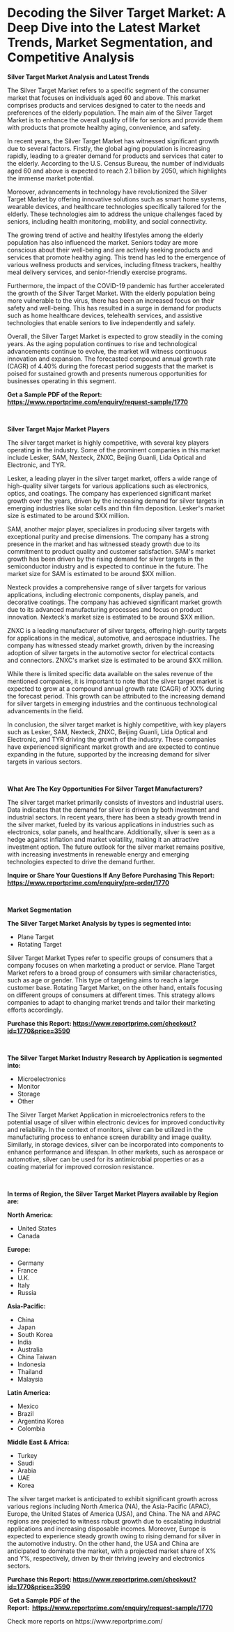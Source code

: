<p><h1>Decoding the Silver Target Market: A Deep Dive into the Latest Market Trends, Market Segmentation, and Competitive Analysis</h1></p><p><strong>Silver Target Market Analysis and Latest Trends</strong></p>
<p><p>The Silver Target Market refers to a specific segment of the consumer market that focuses on individuals aged 60 and above. This market comprises products and services designed to cater to the needs and preferences of the elderly population. The main aim of the Silver Target Market is to enhance the overall quality of life for seniors and provide them with products that promote healthy aging, convenience, and safety.</p><p>In recent years, the Silver Target Market has witnessed significant growth due to several factors. Firstly, the global aging population is increasing rapidly, leading to a greater demand for products and services that cater to the elderly. According to the U.S. Census Bureau, the number of individuals aged 60 and above is expected to reach 2.1 billion by 2050, which highlights the immense market potential.</p><p>Moreover, advancements in technology have revolutionized the Silver Target Market by offering innovative solutions such as smart home systems, wearable devices, and healthcare technologies specifically tailored for the elderly. These technologies aim to address the unique challenges faced by seniors, including health monitoring, mobility, and social connectivity.</p><p>The growing trend of active and healthy lifestyles among the elderly population has also influenced the market. Seniors today are more conscious about their well-being and are actively seeking products and services that promote healthy aging. This trend has led to the emergence of various wellness products and services, including fitness trackers, healthy meal delivery services, and senior-friendly exercise programs.</p><p>Furthermore, the impact of the COVID-19 pandemic has further accelerated the growth of the Silver Target Market. With the elderly population being more vulnerable to the virus, there has been an increased focus on their safety and well-being. This has resulted in a surge in demand for products such as home healthcare devices, telehealth services, and assistive technologies that enable seniors to live independently and safely.</p><p>Overall, the Silver Target Market is expected to grow steadily in the coming years. As the aging population continues to rise and technological advancements continue to evolve, the market will witness continuous innovation and expansion. The forecasted compound annual growth rate (CAGR) of 4.40% during the forecast period suggests that the market is poised for sustained growth and presents numerous opportunities for businesses operating in this segment.</p></p>
<p><strong>Get a Sample PDF of the Report:&nbsp; <a href="https://www.reportprime.com/enquiry/request-sample/1770">https://www.reportprime.com/enquiry/request-sample/1770</a></strong></p>
<p>&nbsp;</p>
<p><strong>Silver Target Major Market Players</strong></p>
<p><p>The silver target market is highly competitive, with several key players operating in the industry. Some of the prominent companies in this market include Lesker, SAM, Nexteck, ZNXC, Beijing Guanli, Lida Optical and Electronic, and TYR.</p><p>Lesker, a leading player in the silver target market, offers a wide range of high-quality silver targets for various applications such as electronics, optics, and coatings. The company has experienced significant market growth over the years, driven by the increasing demand for silver targets in emerging industries like solar cells and thin film deposition. Lesker's market size is estimated to be around $XX million.</p><p>SAM, another major player, specializes in producing silver targets with exceptional purity and precise dimensions. The company has a strong presence in the market and has witnessed steady growth due to its commitment to product quality and customer satisfaction. SAM's market growth has been driven by the rising demand for silver targets in the semiconductor industry and is expected to continue in the future. The market size for SAM is estimated to be around $XX million.</p><p>Nexteck provides a comprehensive range of silver targets for various applications, including electronic components, display panels, and decorative coatings. The company has achieved significant market growth due to its advanced manufacturing processes and focus on product innovation. Nexteck's market size is estimated to be around $XX million.</p><p>ZNXC is a leading manufacturer of silver targets, offering high-purity targets for applications in the medical, automotive, and aerospace industries. The company has witnessed steady market growth, driven by the increasing adoption of silver targets in the automotive sector for electrical contacts and connectors. ZNXC's market size is estimated to be around $XX million.</p><p>While there is limited specific data available on the sales revenue of the mentioned companies, it is important to note that the silver target market is expected to grow at a compound annual growth rate (CAGR) of XX% during the forecast period. This growth can be attributed to the increasing demand for silver targets in emerging industries and the continuous technological advancements in the field.</p><p>In conclusion, the silver target market is highly competitive, with key players such as Lesker, SAM, Nexteck, ZNXC, Beijing Guanli, Lida Optical and Electronic, and TYR driving the growth of the industry. These companies have experienced significant market growth and are expected to continue expanding in the future, supported by the increasing demand for silver targets in various sectors.</p></p>
<p>&nbsp;</p>
<p><strong>What Are The Key Opportunities For Silver Target Manufacturers?</strong></p>
<p><p>The silver target market primarily consists of investors and industrial users. Data indicates that the demand for silver is driven by both investment and industrial sectors. In recent years, there has been a steady growth trend in the silver market, fueled by its various applications in industries such as electronics, solar panels, and healthcare. Additionally, silver is seen as a hedge against inflation and market volatility, making it an attractive investment option. The future outlook for the silver market remains positive, with increasing investments in renewable energy and emerging technologies expected to drive the demand further.</p></p>
<p><strong>Inquire or Share Your Questions If Any Before Purchasing This Report: <a href="https://www.reportprime.com/enquiry/pre-order/1770">https://www.reportprime.com/enquiry/pre-order/1770</a></strong></p>
<p>&nbsp;</p>
<p><strong>Market Segmentation</strong></p>
<p><strong>The Silver Target Market Analysis by types is segmented into:</strong></p>
<p><ul><li>Plane Target</li><li>Rotating Target</li></ul></p>
<p><p>Silver Target Market Types refer to specific groups of consumers that a company focuses on when marketing a product or service. Plane Target Market refers to a broad group of consumers with similar characteristics, such as age or gender. This type of targeting aims to reach a large customer base. Rotating Target Market, on the other hand, entails focusing on different groups of consumers at different times. This strategy allows companies to adapt to changing market trends and tailor their marketing efforts accordingly.</p></p>
<p><strong>Purchase this Report:&nbsp;<a href="https://www.reportprime.com/checkout?id=1770&price=3590">https://www.reportprime.com/checkout?id=1770&price=3590</a></strong></p>
<p>&nbsp;</p>
<p><strong>The Silver Target Market Industry Research by Application is segmented into:</strong></p>
<p><ul><li>Microelectronics</li><li>Monitor</li><li>Storage</li><li>Other</li></ul></p>
<p><p>The Silver Target Market Application in microelectronics refers to the potential usage of silver within electronic devices for improved conductivity and reliability. In the context of monitors, silver can be utilized in the manufacturing process to enhance screen durability and image quality. Similarly, in storage devices, silver can be incorporated into components to enhance performance and lifespan. In other markets, such as aerospace or automotive, silver can be used for its antimicrobial properties or as a coating material for improved corrosion resistance.</p></p>
<p>&nbsp;</p>
<p><strong>In terms of Region, the Silver Target Market Players available by Region are:</strong></p>
<p>
    <p> <strong> North America: </strong>
        <ul>
            <li>United States</li>
            <li>Canada</li>
        </ul>
        </p> 
    <p> <strong> Europe: </strong>
        <ul>
            <li>Germany</li>
            <li>France</li>
            <li>U.K.</li>
            <li>Italy</li>
            <li>Russia</li>
        </ul>
        </p> 
    <p> <strong> Asia-Pacific: </strong>
        <ul>
            <li>China</li>
            <li>Japan</li>
            <li>South Korea</li>
            <li>India</li>
            <li>Australia</li>
            <li>China Taiwan</li>
            <li>Indonesia</li>
            <li>Thailand</li>
            <li>Malaysia</li>
        </ul>
        </p> 
    <p> <strong> Latin America: </strong>
        <ul>
            <li>Mexico</li>
            <li>Brazil</li>
            <li>Argentina Korea</li>
            <li>Colombia</li>
        </ul>
        </p> 
    <p> <strong> Middle East & Africa: </strong>
        <ul>
            <li>Turkey</li>
            <li>Saudi</li>
            <li>Arabia</li>
            <li>UAE</li>
            <li>Korea</li>
        </ul>
    </p>
    </p>
<p><p>The silver target market is anticipated to exhibit significant growth across various regions including North America (NA), the Asia-Pacific (APAC), Europe, the United States of America (USA), and China. The NA and APAC regions are projected to witness robust growth due to escalating industrial applications and increasing disposable incomes. Moreover, Europe is expected to experience steady growth owing to rising demand for silver in the automotive industry. On the other hand, the USA and China are anticipated to dominate the market, with a projected market share of X% and Y%, respectively, driven by their thriving jewelry and electronics sectors.</p></p>
<p><strong>Purchase this Report: <a href="https://www.reportprime.com/checkout?id=1770&price=3590">https://www.reportprime.com/checkout?id=1770&price=3590</a></strong></p>
<p>&nbsp;<strong>Get a Sample PDF of the Report:&nbsp;&nbsp;<a href="https://www.reportprime.com/enquiry/request-sample/1770">https://www.reportprime.com/enquiry/request-sample/1770</a></strong></p>
<p><strong></strong></p>
<p>Check more reports on https://www.reportprime.com/</p>